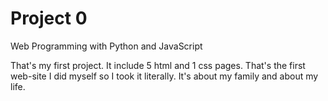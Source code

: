 # Project 0

Web Programming with Python and JavaScript

That's my first project. It include 5 html and 1 css pages. That's the first web-site I did myself so I took it literally. It's about my family and about my life.
